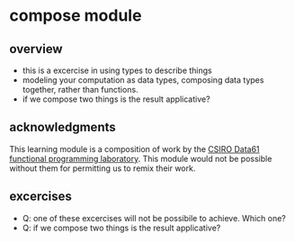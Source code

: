# compose module

## overview 

- this is a excercise in using types to describe things
- modeling your computation as data types, composing data types together, rather than functions.
- if we compose two things is the result applicative?

## acknowledgments

This learning module is a composition of work by the [CSIRO Data61 functional programming laboratory](https://github.com/data61/fp-course). This module would not be possible without them for permitting us to remix their work.

## excercises

- Q: one of these excercises will not be possibile to achieve. Which one?
- Q: if we compose two things is the result applicative?
